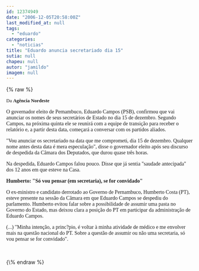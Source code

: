 ```yaml
---
id: 12374949
date: "2006-12-05T20:58:00Z"
last_modified_at: null
tags:
  - "eduardo"
categories:
  - "noticias"
title: "Eduardo anuncia secretariado dia 15"
sutia: null
chapeu: null
autor: "jamildo"
imagem: null
---
```

{\% raw %}
<p><span style="font-size: small;"><span style="font-family: Verdana;">Da <strong>Ag&ecirc;ncia Nordeste </strong></span></span></p>
<p><span style="font-family: Verdana;">O governador eleito de Pernambuco, Eduardo Campos (PSB), confirmou que vai anunciar os nomes de seus secret&aacute;rios de Estado no dia 15 de dezembro. Segundo Campos, na pr&oacute;xima quinta ele se reunir&aacute; com a equipe de transi&ccedil;&atilde;o para receber o relat&oacute;rio e, a partir desta data, come&ccedil;ar&aacute; a conversar com os partidos aliados. </span></p>
<p><span style="font-family: Verdana;">"Vou anunciar os secretariado na data que me comprometi, dia 15 de dezembro. Qualquer nome antes desta data &eacute; mera especula&ccedil;&atilde;o", disse o governador eleito ap&oacute;s seu discurso de despedida da C&acirc;mara dos Deputados, que durou quase tr&ecirc;s horas.</span></p>
<p><span style="font-family: Verdana;">Na despedida, Eduardo Campos falou pouco. Disse que j&aacute; sentia "saudade antecipada" dos 12 anos em que esteve na Casa.</span></p>
<p><span style="font-family: Verdana;"><strong>Humberto: "S&oacute; vou pensar (em secretaria), se for convidado"</strong></span></p>
<p><span style="font-family: Verdana;">O ex-ministro e candidato derrotado ao Governo de Pernambuco, Humberto Costa (PT), esteve presente na sess&atilde;o da C&acirc;mara em que Eduardo Campos se despediu do parlamento. Humberto evitou falar sobre a possibilidade de assumir uma pasta no Governo do Estado, mas deixou clara a posi&ccedil;&atilde;o do PT em participar da administra&ccedil;&atilde;o de Eduardo Campos. </span></p>
<p><span style="font-family: Verdana;">(...) "Minha inten&ccedil;&atilde;o, a princ?pio, &eacute; voltar &agrave; minha atividade de m&eacute;dico e me envolver mais na quest&atilde;o nacional do PT. Sobre a quest&atilde;o de assumir ou n&atilde;o uma secretaria, s&oacute; vou pensar se for convidado".</span></p>
<p><br /></p>
{\% endraw %}
